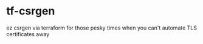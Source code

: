 # tf-csrgen
ez csrgen via terraform for those pesky times when you can't automate TLS certificates away
